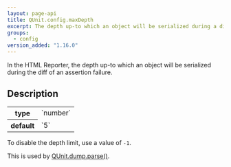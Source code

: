 ```yaml
---
layout: page-api
title: QUnit.config.maxDepth
excerpt: The depth up-to which an object will be serialized during a diff (HTML Reporter).
groups:
  - config
version_added: "1.16.0"
---
```


In the HTML Reporter, the depth up-to which an object will be serialized during the diff of an assertion failure.

## Description

<table>
<tr>
  <th>type</th>
  <td markdown="span">`number`</td>
</tr>
<tr>
  <th>default</th>
  <td markdown="span">`5`</td>
</tr>
</table>

To disable the depth limit, use a value of `-1`.

This is used by [QUnit.dump.parse()](../extension/QUnit.dump.parse.md).
